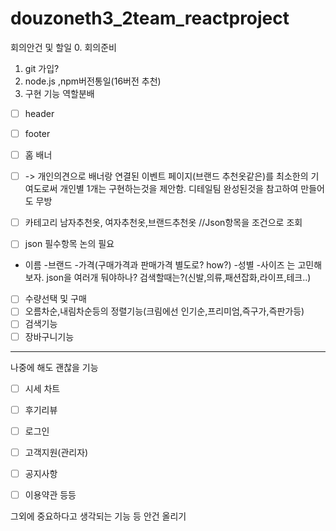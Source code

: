 # douzoneth3_2team_reactproject

회의안건 및 할일
0. 회의준비
1. git 가입?
2. node.js ,npm버전통일(16버전 추천)
3. 구현 기능 역할분배
- [ ] header 
- [ ] footer
- [ ] 홈 배너 
- [ ] -> 개인의견으로 배너랑 연결된 이벤트 페이지(브랜드 추천옷같은)를 최소한의 기여도로써 개인별 1개는 구현하는것을 제안함. 디테일팀 완성된것을 참고하여 만들어도 무방

- [ ] 카테고리
남자추천옷, 여자추천옷,브랜드추천옷
//Json항목을 조건으로 조회

- [ ] json 필수항목 논의 필요
- 이름
-브랜드
-가격(구매가격과 판매가격 별도로? how?)
-성별
-사이즈
는 고민해보자. json을 여러개 둬야하나?
검색할때는?(신발,의류,패션잡화,라이프,테크..)

- [ ] 수량선택 및 구매
- [ ] 오름차순,내림차순등의 정렬기능(크림에선 인기순,프리미엄,즉구가,즉판가등)
- [ ] 검색기능
- [ ] 장바구니기능

----------------------

나중에 해도 괜찮을 기능
- [ ] 시세 차트
- [ ] 후기리뷰
- [ ] 로그인
- [ ] 고객지원(관리자)
- [ ] 공지사항
- [ ] 이용약관 등등


그외에 중요하다고 생각되는 기능 등
안건 올리기

